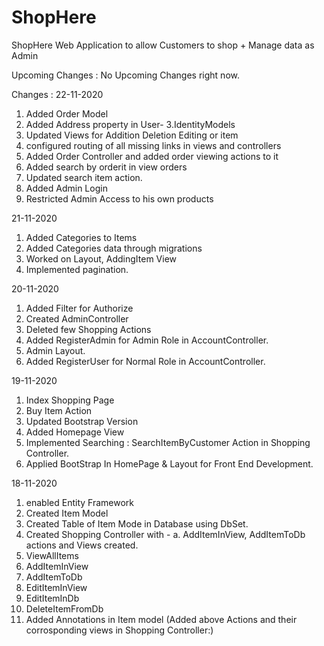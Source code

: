 # ShopHere
ShopHere Web Application to allow Customers to shop + Manage data as Admin

Upcoming Changes :
  No Upcoming Changes right now.

Changes : 
22-11-2020
  1. Added Order Model
  2. Added Address property in User- 3.IdentityModels
  4. Updated Views for Addition Deletion Editing or item
  5. configured routing of all missing links in views and controllers
  6. Added Order Controller and added order viewing actions to it
  7. Added search by orderit in view orders
  8. Updated search item action.
  9. Added Admin Login
  10. Restricted Admin Access to his own products

  
21-11-2020
  1. Added Categories to Items
  2. Added Categories data through migrations
  3. Worked on Layout, AddingItem View
  4. Implemented pagination.
  
  
20-11-2020
  1. Added Filter for Authorize
  2. Created AdminController
  3. Deleted few Shopping Actions
  4. Added RegisterAdmin for Admin Role in AccountController.
  5. Admin Layout. 
  6. Added RegisterUser for Normal Role in AccountController.
  
19-11-2020
  1. Index Shopping Page
  2. Buy Item Action 
  3. Updated Bootstrap Version
  4. Added Homepage View
  5. Implemented Searching : SearchItemByCustomer Action in Shopping Controller.
  6. Applied BootStrap In HomePage & Layout for Front End Development.



18-11-2020 
  1. enabled Entity Framework
  2. Created Item Model
  3. Created Table of Item Mode in Database using DbSet.
  4. Created Shopping Controller with -
      a. AddItemInView, AddItemToDb actions and Views created.
  5. ViewAllItems
  6. AddItemInView
  7. AddItemToDb
  8. EditItemInView
  9. EditItemInDb
  10. DeleteItemFromDb
  11. Added Annotations in Item model
    (Added above Actions and their corrosponding views in Shopping Controller:)
